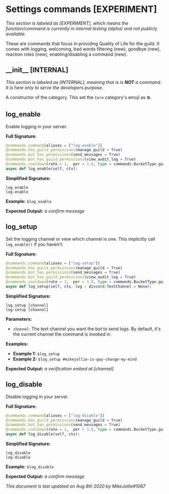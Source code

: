 # Settings commands [EXPERIMENT]

*This section is labeled as [EXPERIMENT], which means the function/command is currently in internal testing (alpha) and not publicly available.*

These are commands that focus in providing Quality of Life for the guild. It comes with logging, welcoming, bad words filtering (new), goodbye (new), reaction roles (new), enabling/disabling a command (new).

## \_\_init\_\_ [INTERNAL]

*This section is labeled as [INTERNAL], meaning that is is **NOT** a command. It is here only to serve the developers purpose.*

A constructor of the category. This set the `Core` category's emoji as `🛠`.

## log_enable

Enable logging in your server.

**Full Signature:**

```py
@commands.command(aliases = ["log-enable"])
@commands.has_guild_permissions(manage_guild = True)
@commands.bot_has_permissions(send_messages = True)
@commands.bot_has_guild_permissions(view_audit_log = True)
@commands.cooldown(rate = 1,  per = 3.0, type = commands.BucketType.guild)
async def log_enable(self, ctx):
```

**Simplified Signature:**

```
log_enable
log-enable
```

**Example:** `$log_enable`

**Expected Output:** *a confirm message*

## log_setup

Set the logging channel or view which channel is one.
This implicitly call `log_enable()` if you haven't.

**Full Signature:**

```py
@commands.command(aliases = ["log-setup"])
@commands.has_guild_permissions(manage_guild = True)
@commands.bot_has_permissions(send_messages = True)
@commands.bot_has_guild_permissions(view_audit_log = True)
@commands.cooldown(rate = 1,  per = 3.0, type = commands.BucketType.guild)
async def log_setup(self, ctx, log : discord.TextChannel = None):
```

**Simplified Signature:**

```
log_setup [channel]
log-setup [channel]
```

**Parameters:**

- `channel`: The text channel you want the bot to send logs. By default, it's the current channel the command is invoked in.

**Examples:**

- **Example 1:** `$log_setup`
- **Example 2:** `$log_setup #mikejollie-is-gay-change-my-mind`

**Expected Output:** *a verification embed at [channel]*

## log_disable

Disable logging in your server.

**Full Signature:**

```py
@commands.command(aliases = ["log-disable"])
@commands.has_guild_permissions(manage_guild = True)
@commands.bot_has_permissions(send_messages = True)
@commands.cooldown(rate = 1,  per = 3.0, type = commands.BucketType.guild)
async def log_disable(self, ctx):
```

**Simplified Signature:**

```
log_disable
log-disable
```

**Example:** `$log_disable`

**Expected Output:** *a confirm message*

*This document is last updated on Aug 8th 2020 by MikeJollie#1067*
